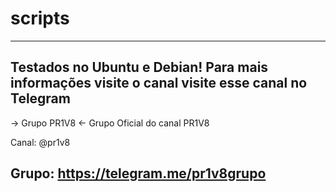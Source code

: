 # scripts
--------------------------------------------------------------------
Testados no Ubuntu e Debian!
Para mais informações visite o canal visite esse canal no Telegram
--------------------------------------------------------------------
-> Grupo PR1V8 <-
Grupo Oficial do canal PR1V8

Canal: @pr1v8

Grupo: https://telegram.me/pr1v8grupo
--------------------------------------------------------------------
